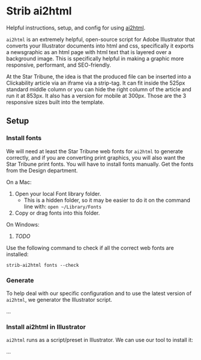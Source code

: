 # Strib ai2html

Helpful instructions, setup, and config for using [ai2html](http://ai2html.org/).

`ai2html` is an extremely helpful, open-source script for Adobe Illustrator that converts your Illustrator documents into html and css, specifically it exports a newsgraphic as an html page with html text that is layered over a background image. This is specifically helpful in making a graphic more responsive, performant, and SEO-friendly.

At the Star Tribune, the idea is that the produced file can be inserted into a Clickability article via an iframe via a strip-tag. It can fit inside the 525px standard middle column or you can hide the right column of the article and run it at 853px. It also has a version for mobile at 300px. Those are the 3 responsive sizes built into the template.

## Setup

### Install fonts

We will need at least the Star Tribune web fonts for `ai2html` to generate correctly, and if you are converting print graphics, you will also want the Star Tribune print fonts. You will have to install fonts manually. Get the fonts from the Design department.

On a Mac:

1. Open your local Font library folder.
   - This is a hidden folder, so it may be easier to do it on the command line with: `open ~/Library/Fonts`
1. Copy or drag fonts into this folder.

On Windows:

1. _TODO_

Use the following command to check if all the correct web fonts are installed:

```
strib-ai2html fonts --check
```

### Generate

To help deal with our specific configuration and to use the latest version of `ai2html`, we generator the Illustrator script.

...

### Install ai2html in Illustrator

`ai2html` runs as a script/preset in Illustrator. We can use our tool to install it:

...
